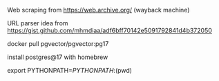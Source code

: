 
Web scraping from https://web.archive.org/ (wayback machine)


URL parser idea from https://gist.github.com/mhmdiaa/adf6bff70142e5091792841d4b372050

docker pull pgvector/pgvector:pg17

install postgres@17 with homebrew

export PYTHONPATH=$PYTHONPATH:$(pwd)